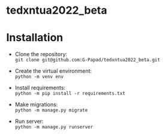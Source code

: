 # tedxntua2022_beta

# Installation

- Clone the repository:<br>
``git clone git@github.com:G-Papad/tedxntua2022_beta.git``

- Create the virtual environment:<br>
``python -m venv env``

- Install requirements:<br>
``python -m pip install -r requirements.txt``

- Make migrations:<br>
``python -m manage.py migrate``

- Run server:<br>
``python -m manage.py runserver``
